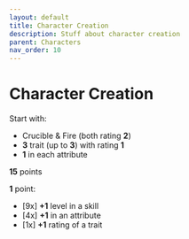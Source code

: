 ```yaml
---
layout: default
title: Character Creation
description: Stuff about character creation
parent: Characters
nav_order: 10
---
```


# Character Creation

Start with:
- Crucible & Fire (both rating **2**)
- **3** trait (up to **3**) with rating **1**
- **1** in each attribute

**15** points

**1** point:
- [9x] **+1** level in a skill
- [4x] **+1** in an attribute
- [1x] **+1** rating of a trait
